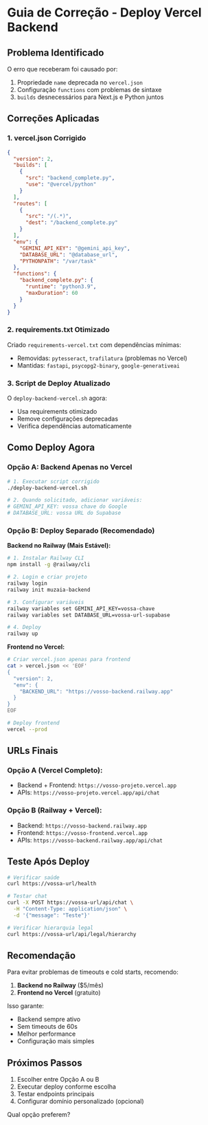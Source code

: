 # Guia de Correção - Deploy Vercel Backend

## Problema Identificado
O erro que receberam foi causado por:
1. Propriedade `name` deprecada no `vercel.json`
2. Configuração `functions` com problemas de sintaxe
3. `builds` desnecessários para Next.js e Python juntos

## Correções Aplicadas

### 1. vercel.json Corrigido
```json
{
  "version": 2,
  "builds": [
    {
      "src": "backend_complete.py", 
      "use": "@vercel/python"
    }
  ],
  "routes": [
    {
      "src": "/(.*)",
      "dest": "/backend_complete.py"
    }
  ],
  "env": {
    "GEMINI_API_KEY": "@gemini_api_key",
    "DATABASE_URL": "@database_url",
    "PYTHONPATH": "/var/task"
  },
  "functions": {
    "backend_complete.py": {
      "runtime": "python3.9",
      "maxDuration": 60
    }
  }
}
```

### 2. requirements.txt Otimizado
Criado `requirements-vercel.txt` com dependências mínimas:
- Removidas: `pytesseract`, `trafilatura` (problemas no Vercel)
- Mantidas: `fastapi`, `psycopg2-binary`, `google-generativeai`

### 3. Script de Deploy Atualizado
O `deploy-backend-vercel.sh` agora:
- Usa requirements otimizado
- Remove configurações deprecadas
- Verifica dependências automaticamente

## Como Deploy Agora

### Opção A: Backend Apenas no Vercel
```bash
# 1. Executar script corrigido
./deploy-backend-vercel.sh

# 2. Quando solicitado, adicionar variáveis:
# GEMINI_API_KEY: vossa chave do Google
# DATABASE_URL: vossa URL do Supabase
```

### Opção B: Deploy Separado (Recomendado)

**Backend no Railway (Mais Estável):**
```bash
# 1. Instalar Railway CLI
npm install -g @railway/cli

# 2. Login e criar projeto
railway login
railway init muzaia-backend

# 3. Configurar variáveis
railway variables set GEMINI_API_KEY=vossa-chave
railway variables set DATABASE_URL=vossa-url-supabase

# 4. Deploy
railway up
```

**Frontend no Vercel:**
```bash
# Criar vercel.json apenas para frontend
cat > vercel.json << 'EOF'
{
  "version": 2,
  "env": {
    "BACKEND_URL": "https://vosso-backend.railway.app"
  }
}
EOF

# Deploy frontend
vercel --prod
```

## URLs Finais

### Opção A (Vercel Completo):
- Backend + Frontend: `https://vosso-projeto.vercel.app`
- APIs: `https://vosso-projeto.vercel.app/api/chat`

### Opção B (Railway + Vercel):
- Backend: `https://vosso-backend.railway.app`
- Frontend: `https://vosso-frontend.vercel.app`
- APIs: `https://vosso-backend.railway.app/api/chat`

## Teste Após Deploy

```bash
# Verificar saúde
curl https://vossa-url/health

# Testar chat
curl -X POST https://vossa-url/api/chat \
  -H "Content-Type: application/json" \
  -d '{"message": "Teste"}'

# Verificar hierarquia legal
curl https://vossa-url/api/legal/hierarchy
```

## Recomendação

Para evitar problemas de timeouts e cold starts, recomendo:

1. **Backend no Railway** ($5/mês)
2. **Frontend no Vercel** (gratuito)

Isso garante:
- Backend sempre ativo
- Sem timeouts de 60s
- Melhor performance
- Configuração mais simples

## Próximos Passos

1. Escolher entre Opção A ou B
2. Executar deploy conforme escolha
3. Testar endpoints principais
4. Configurar domínio personalizado (opcional)

Qual opção preferem?